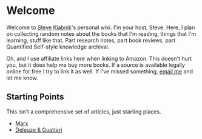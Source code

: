 # Welcome

Welcome to [Steve Klabnik](http://steveklabnik.com)'s personal wiki. I'm your
host, Steve. Here, I plan on collecting random notes about the books that I'm
reading, things that I'm learning, stuff like that. Part research notes, part
book reviews, part Quantified Self-style knowledge archival.

Oh, and I use affiliate links here when linking to Amazon. This doesn't hurt
you, but it does help me buy more books. If a source is available legally
online for free I try to link it as well. If I've missed something, [email
me](mailto:steve@steveklabnik.com) and let me know.

## Starting Points

This isn't a comprehensive set of articles, just starting places.

* [Marx](/marx)
* [Deleuze & Guattari](/d-&-g)
